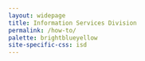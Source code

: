 ```yaml
---
layout: widepage
title: Information Services Division
permalink: /how-to/
palette: brightblueyellow
site-specific-css: isd 
---
```


<section ng-app="howToApp" ng-cloak ng-controller="howToController as vm">
  <div facets-directive></div>
  <div listings-directive></div>
  <div pagination-directive></div>
</section>

<script src="/assets/js/app.config.js"></script>
<script src="/assets/js/service.js"></script>
<script src="/assets/js/controller.js"></script>
<script src="/assets/js/array-factory.js"></script>
<script src="/assets/js/howto-factory.js"></script>

<script src="/assets/js/facets-directive.js"></script>
<script src="/assets/js/listings-directive.js"></script>
<script src="/assets/js/pagination-directive.js"></script>
